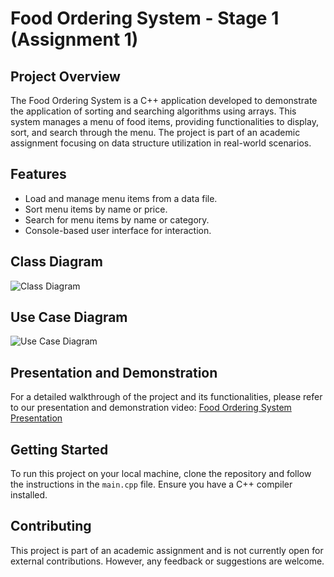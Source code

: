 # Food Ordering System - Stage 1 (Assignment 1)

## Project Overview

The Food Ordering System is a C++ application developed to demonstrate the application of sorting and searching algorithms using arrays. This system manages a menu of food items, providing functionalities to display, sort, and search through the menu. The project is part of an academic assignment focusing on data structure utilization in real-world scenarios.

## Features

- Load and manage menu items from a data file.
- Sort menu items by name or price.
- Search for menu items by name or category.
- Console-based user interface for interaction.

## Class Diagram

![Class Diagram](http://www.plantuml.com/plantuml/png/XLBHIiGm47pFL-InXzVplKWv50vyE1NyWfYiDP0cHx9LYlZlRfU66bgvjsPcPpAPxZ6XYZZqJcYdKf9dPRty5ZzYFf-i0pfBMSjt-dnIFJGoORI-8_16Hb2csXNGLxG8bL6eCapyPx1cSJs37nuH-jdP5wu4Q8NGXJWMu2LQJMCc36yE-APiK_qrsA_K-rAwOsq7E3rcoPxHXrczPbx8XGH5X3JRS8BokJE_6EPSctFPleYwAkuKWdcE1YRvwvYM2dkgWeP1OuXtkPUMhLrG9YEfclxYVs4l1E0qMXNHGcJmVio5RL0SlkH0HVsHXTiLhGQlTaLDy8eU3krM6Osqtg8bSH9hcbMyqGqlRhhbNKs2iRfkbyLif0uUwQOaZk3DqBjV)

## Use Case Diagram

![Use Case Diagram](http://www.plantuml.com/plantuml/png/IqmkoIzIS2ujBidFJItYAYrEJKuiJbLG2ijCBLVmJSqhLL98B5O0yK0SX7nmVb49GXx4GvDFJInApa2eWF31QhXWjYdewjh1ZKOHXHY8AOem1000)

## Presentation and Demonstration

For a detailed walkthrough of the project and its functionalities, please refer to our presentation and demonstration video: [Food Ordering System Presentation](https://youtu.be/U_g3jfjVCBI)

## Getting Started

To run this project on your local machine, clone the repository and follow the instructions in the `main.cpp` file. Ensure you have a C++ compiler installed.

## Contributing

This project is part of an academic assignment and is not currently open for external contributions. However, any feedback or suggestions are welcome.
